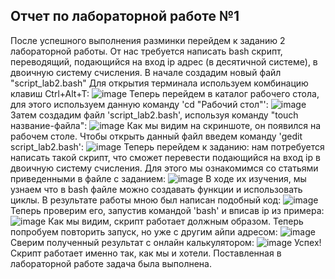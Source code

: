 ## Отчет по лабораторной работе №1
После успешного выполнения разминки перейдем к заданию 2 лабораторной работы. От нас требуется написать bash скрипт, переводящий, подающийся на вход ip адрес (в десятичной системе), в двоичную систему счисления.
В начале создадим новый файл "script_lab2.bash"
Для открытия терминала используем комбинацию клавиш Ctrl+Alt+T:
![image](https://github.com/user-attachments/assets/b1e66ec7-a0c2-4cd0-a003-88c43e6cb6b2)
Теперь перейдем в каталог рабочего стола, для этого используем данную команду 'cd "Рабочий стол"':
![image](https://github.com/user-attachments/assets/8b8fa7bb-2ab0-4277-acfb-58a3a553294e)
Затем создадим файл 'script_lab2.bash', используя команду "touch название-файла":
![image](https://github.com/user-attachments/assets/dcca5a9e-f278-4f56-9c45-e965a406bd77)
Как мы видим на скриншоте, он появился на рабочем столе. Чтобы открыть данный файл введем команду 'gedit script_lab2.bash':
![image](https://github.com/user-attachments/assets/14b088c6-f4e9-4166-9d50-6c85f09ddcb4)
Теперь перейдем к заданию: нам потребуется написать такой скрипт, что сможет перевести подающийся на вход ip в двоичную систему счисления. Для этого мы ознакомимся со статьями приведенными в файле с заданием:
![image](https://github.com/user-attachments/assets/db517e73-7c01-4a9d-8b90-82e2dc66bd27)
В ходе их изучения, мы узнаем что в bash файле можно создавать функции и использовать циклы. В результате работы мною был написан подобный код:
![image](https://github.com/user-attachments/assets/d5db17f7-c5e3-479f-8212-4ef0635f4e98)
Теперь проверим его, запустив командой 'bash' и вписав ip из примера:
![image](https://github.com/user-attachments/assets/ecc01f02-689a-4ed3-ad75-d04a727211c6)
Как мы видим, скрипт работает должным образом. Теперь попробуем повторить запуск, но уже с другим айпи адресом:
![image](https://github.com/user-attachments/assets/a2750829-e622-4425-91a1-3dcf7b6a21c7)
Сверим полученный результат с онлайн калькулятором:
![image](https://github.com/user-attachments/assets/9e6bdec6-9847-4630-bfb5-05ef1bdc6653)
Успех! Скрипт работает именно так, как мы и хотели. Поставленная в лабораторной работе задача была выполнена.
